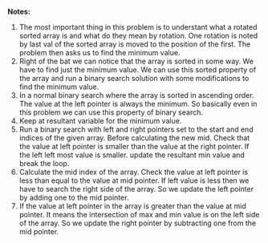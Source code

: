 **Notes:**

1. The most important thing in this problem is to understant what a rotated sorted array is and what do they mean by rotation. One rotation is noted by last val of the sorted array is moved to the position of the first. The problem then asks us to find the minimum value.
2. Right of the bat we can notice that the array is sorted in some way. We have to find just the minimum value. We can use this sorted property of the array and run a binary search solution with some modifications to find the minimum value.
3. In a normal binary search where the array is sorted in ascending order. The value at the left pointer is always the minimum. So basically even in this problem we can use this property of binary search.
4. Keep at resultant variable for the minimum value.
5. Run a binary search with left and right pointers set to the start and end indices of the given array. Before calculating the new mid. Check that the  value at left pointer is smaller than the value at the right pointer. If the left left most value is smaller. update the resultant min value and break the loop.
6. Calculate the mid index of the array. Check the value at left pointer is less than equal to the value at mid pointer. If left value is less then we have to search the right side of the array. So we update the left pointer by adding one to the mid pointer.
7. If the value at left pointer in the array is greater than the value at mid pointer. It means the intersection of max and min value is on the left side of the array. So we update the right pointer by subtracting one from the mid pointer.
